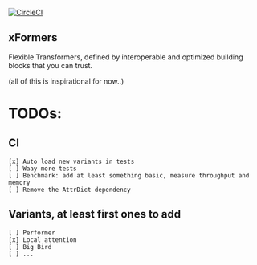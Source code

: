 [![CircleCI](https://circleci.com/gh/fairinternal/xformers.svg?style=shield)](https://app.circleci.com/pipelines/github/fairinternal/xformers/)

## xFormers
Flexible Transformers, defined by interoperable and optimized building blocks that you can trust.

(all of this is inspirational for now..)

# TODOs:
## CI

    [x] Auto load new variants in tests
    [ ] Waay more tests
    [ ] Benchmark: add at least something basic, measure throughput and memory
    [ ] Remove the AttrDict dependency

## Variants, at least first ones to add

    [ ] Performer
    [x] Local attention
    [ ] Big Bird
    [ ] ...
